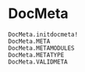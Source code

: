# DocMeta

```@docs
DocMeta.initdocmeta!
DocMeta.META
DocMeta.METAMODULES
DocMeta.METATYPE
DocMeta.VALIDMETA
```
